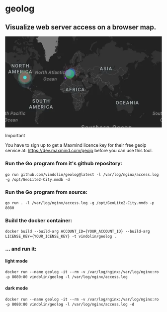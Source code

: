 # geolog
## Visualize web server access on a browser map.

![image](https://raw.githubusercontent.com/vindolin/geolog/main/screencast.webp)



> [!IMPORTANT]
> You have to sign up to get a Maxmind licence key for their free geoip service at: https://dev.maxmind.com/geoip before you can use this tool.

### Run the Go program from it's github repository:
```
go run github.com/vindolin/geolog@latest -l /var/log/nginx/access.log -g /opt/GeoLite2-City.mmdb -d
```


### Run the Go program from source:
```
go run . -l /var/log/nginx/access.log -g /opt/GeoLite2-City.mmdb -p 8080
```

### Build the docker container:

```
docker build --build-arg ACCOUNT_ID={YOUR_ACCOUNT_ID} --build-arg LICENSE_KEY={YOUR_ICENSE_KEY} -t vindolin/geolog .
```

### ... and run it:

#### light mode
```
docker run --name geolog -it --rm -v /var/log/nginx:/var/log/nginx:ro -p 8080:80 vindolin/geolog -l /var/log/nginx/access.log
```

#### dark mode
```
docker run --name geolog -it --rm -v /var/log/nginx:/var/log/nginx:ro -p 8080:80 vindolin/geolog -l /var/log/nginx/access.log -d
```
